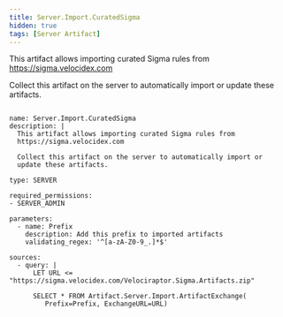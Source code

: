 ```yaml
---
title: Server.Import.CuratedSigma
hidden: true
tags: [Server Artifact]
---
```


This artifact allows importing curated Sigma rules from
https://sigma.velocidex.com

Collect this artifact on the server to automatically import or
update these artifacts.


<pre><code class="language-yaml">
name: Server.Import.CuratedSigma
description: |
  This artifact allows importing curated Sigma rules from
  https://sigma.velocidex.com

  Collect this artifact on the server to automatically import or
  update these artifacts.

type: SERVER

required_permissions:
- SERVER_ADMIN

parameters:
  - name: Prefix
    description: Add this prefix to imported artifacts
    validating_regex: '^[a-zA-Z0-9_.]*$'

sources:
  - query: |
      LET URL &lt;= "https://sigma.velocidex.com/Velociraptor.Sigma.Artifacts.zip"

      SELECT * FROM Artifact.Server.Import.ArtifactExchange(
         Prefix=Prefix, ExchangeURL=URL)

</code></pre>

